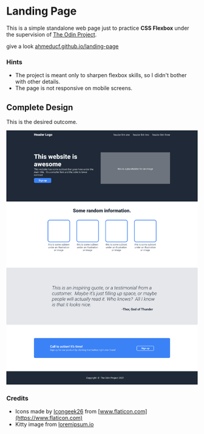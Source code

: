 # Landing Page
This is a simple standalone web page just to practice **CSS Flexbox** under the supervision of [The Odin Project](https://www.theodinproject.com/).

give a look [ahmeducf.github.io/landing-page](https://ahmeducf.github.io/landing-page)

### Hints
- The project is meant only to sharpen flexbox skills, so I didn't bother with other details.
- The page is not responsive on mobile screens.

## Complete Design

This is the desired outcome.

![complete design](./images/full-design.png)

### Credits

- Icons made by [Icongeek26](https://www.flaticon.com/authors/icongeek26) from [www.flaticon.com](https://www.flaticon.com)
- Kitty image from [loremipsum.io](https://loremipsum.io)